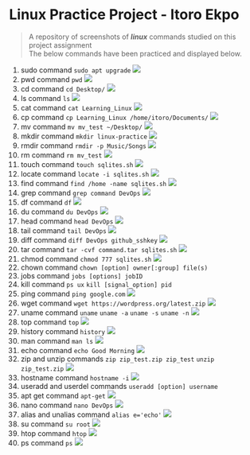 # Linux Practice Project - Itoro Ekpo
> A repository of screenshots of _**linux**_ commands studied on this project assignment\
> The below commands have been practiced and displayed below.

1. sudo command `sudo apt upgrade` ![](./img/1_sudo.PNG)  
2. pwd command `pwd` ![](./img/2_pwd.PNG)
3. cd command `cd Desktop/` ![](./img/3_cd.PNG)
4. ls command `ls` ![](./img/4_ls.PNG)
5. cat command `cat Learning_Linux` ![](./img/5_cat.PNG)
6. cp command `cp Learning_Linux /home/itoro/Documents/` ![](./img/6_cp.PNG)
7. mv command `mv mv_test ~/Desktop/` ![](./img/7_mv.PNG)
8. mkdir command `mkdir linux-practice` ![](./img/8_mkdir.PNG)
9. rmdir command `rmdir -p Music/Songs` ![](./img/9_rmdir.PNG)
10. rm command `rm mv_test` ![](./img/10_rm.PNG)
11. touch command `touch sqlites.sh` ![](./img/11_touch.PNG)
12. locate command `locate -i sqlites.sh` ![](./img/12_locate.PNG)
13. find command `find /home -name sqlites.sh` ![](./img/13_find.PNG)
14. grep command `grep command DevOps` ![](./img/14_grep.PNG)
15. df command `df` ![](./img/15_df.PNG)
16. du command `du DevOps` ![](./img/16_du.PNG)
17. head command `head DevOps` ![](./img/17_head.PNG)
18. tail command `tail DevOps` ![](./img/18_tail.PNG)
19. diff command `diff DevOps github_sshkey` ![](./img/19_diff.PNG)
20. tar command `tar -cvf command.tar sqlites.sh` ![](./img/20_tar.PNG)
21. chmod command `chmod 777 sqlites.sh` ![](./img/21_chmod.PNG)
22. chown command `chown [option] owner[:group] file(s)`
23. jobs command `jobs [options] jobID`
24. kill command `ps ux` `kill [signal_option] pid`
25. ping command `ping google.com` ![](./img/25_ping.PNG)
26. wget command `wget https://wordpress.org/latest.zip` ![](./img/26_wget.PNG)
27. uname command `uname` `uname -a` `uname -s` `uname -n` ![](./img/27_uname.PNG)
28. top command `top` ![](./img/28_top.PNG)
29. history command `history` ![](./img/29_history.PNG)
30. man command `man ls` ![](./img/30_man.PNG)
31. echo command `echo Good Morning` ![](./img/31_echo.PNG)
32. zip and unzip commands `zip zip_test.zip zip_test` `unzip zip_test.zip` ![](./img/32_zip_unzips.PNG)
33. hostname command `hostname -i` ![](./img/33_hostname.PNG)
34. useradd and userdel commands `useradd [option] username`
35. apt get command `apt-get` ![](./img/35_apt_get.PNG)
36. nano command `nano DevOps` ![](./img/36_nano_vi_jed.PNG)
37. alias and unalias command `alias e='echo'` ![](./img/37_alias_unalias.PNG)
38. su command `su root` ![](./img/38_su.PNG)
39. htop command `htop` ![](./img/39_htop.PNG)
40. ps command `ps` ![](./img/40_ps.PNG)
